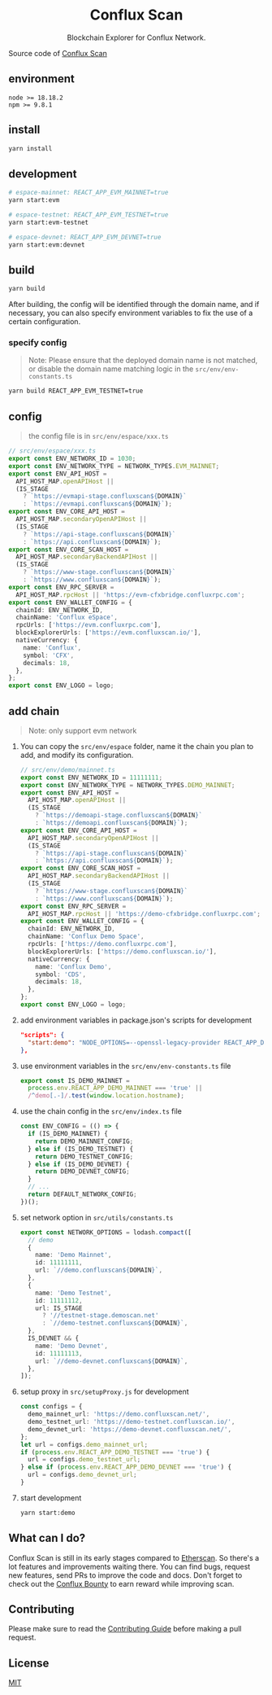 <h1 align="center">Conflux Scan</h1>

<p align="center">Blockchain Explorer for Conflux Network.</p>

Source code of [Conflux Scan](https://confluxscan.io)

## environment

```
node >= 18.18.2
npm >= 9.8.1
```

## install

```bash
yarn install
```

## development

```bash
# espace-mainnet: REACT_APP_EVM_MAINNET=true
yarn start:evm

# espace-testnet: REACT_APP_EVM_TESTNET=true
yarn start:evm-testnet

# espace-devnet: REACT_APP_EVM_DEVNET=true
yarn start:evm:devnet

```

## build

```bash
yarn build
```

After building, the config will be identified through the domain name, and if necessary, you can also specify environment variables to fix the use of a certain configuration.

### specify config

> Note: Please ensure that the deployed domain name is not matched, or disable the domain name matching logic in the `src/env/env-constants.ts`

```bash
yarn build REACT_APP_EVM_TESTNET=true
```

## config

> the config file is in `src/env/espace/xxx.ts`

```ts
// src/env/espace/xxx.ts
export const ENV_NETWORK_ID = 1030;
export const ENV_NETWORK_TYPE = NETWORK_TYPES.EVM_MAINNET;
export const ENV_API_HOST =
  API_HOST_MAP.openAPIHost ||
  (IS_STAGE
    ? `https://evmapi-stage.confluxscan${DOMAIN}`
    : `https://evmapi.confluxscan${DOMAIN}`);
export const ENV_CORE_API_HOST =
  API_HOST_MAP.secondaryOpenAPIHost ||
  (IS_STAGE
    ? `https://api-stage.confluxscan${DOMAIN}`
    : `https://api.confluxscan${DOMAIN}`);
export const ENV_CORE_SCAN_HOST =
  API_HOST_MAP.secondaryBackendAPIHost ||
  (IS_STAGE
    ? `https://www-stage.confluxscan${DOMAIN}`
    : `https://www.confluxscan${DOMAIN}`);
export const ENV_RPC_SERVER =
  API_HOST_MAP.rpcHost || 'https://evm-cfxbridge.confluxrpc.com';
export const ENV_WALLET_CONFIG = {
  chainId: ENV_NETWORK_ID,
  chainName: 'Conflux eSpace',
  rpcUrls: ['https://evm.confluxrpc.com'],
  blockExplorerUrls: ['https://evm.confluxscan.io/'],
  nativeCurrency: {
    name: 'Conflux',
    symbol: 'CFX',
    decimals: 18,
  },
};
export const ENV_LOGO = logo;
```

## add chain

> Note: only support evm network

1. You can copy the `src/env/espace` folder, name it the chain you plan to add, and modify its configuration.
   ```ts
   // src/env/demo/mainnet.ts
   export const ENV_NETWORK_ID = 11111111;
   export const ENV_NETWORK_TYPE = NETWORK_TYPES.DEMO_MAINNET;
   export const ENV_API_HOST =
     API_HOST_MAP.openAPIHost ||
     (IS_STAGE
       ? `https://demoapi-stage.confluxscan${DOMAIN}`
       : `https://demoapi.confluxscan${DOMAIN}`);
   export const ENV_CORE_API_HOST =
     API_HOST_MAP.secondaryOpenAPIHost ||
     (IS_STAGE
       ? `https://api-stage.confluxscan${DOMAIN}`
       : `https://api.confluxscan${DOMAIN}`);
   export const ENV_CORE_SCAN_HOST =
     API_HOST_MAP.secondaryBackendAPIHost ||
     (IS_STAGE
       ? `https://www-stage.confluxscan${DOMAIN}`
       : `https://www.confluxscan${DOMAIN}`);
   export const ENV_RPC_SERVER =
     API_HOST_MAP.rpcHost || 'https://demo-cfxbridge.confluxrpc.com';
   export const ENV_WALLET_CONFIG = {
     chainId: ENV_NETWORK_ID,
     chainName: 'Conflux Demo Space',
     rpcUrls: ['https://demo.confluxrpc.com'],
     blockExplorerUrls: ['https://demo.confluxscan.io/'],
     nativeCurrency: {
       name: 'Conflux Demo',
       symbol: 'CDS',
       decimals: 18,
     },
   };
   export const ENV_LOGO = logo;
   ```
2. add environment variables in package.json's scripts for development
   ```json
   "scripts": {
     "start:demo": "NODE_OPTIONS=--openssl-legacy-provider REACT_APP_DEMO_MAINNET=true react-app-rewired start",
   },
   ```
3. use environment variables in the `src/env/env-constants.ts` file
   ```ts
   export const IS_DEMO_MAINNET =
     process.env.REACT_APP_DEMO_MAINNET === 'true' ||
     /^demo[.-]/.test(window.location.hostname);
   ```
4. use the chain config in the `src/env/index.ts` file
   ```ts
   const ENV_CONFIG = (() => {
     if (IS_DEMO_MAINNET) {
       return DEMO_MAINNET_CONFIG;
     } else if (IS_DEMO_TESTNET) {
       return DEMO_TESTNET_CONFIG;
     } else if (IS_DEMO_DEVNET) {
       return DEMO_DEVNET_CONFIG;
     }
     // ...
     return DEFAULT_NETWORK_CONFIG;
   })();
   ```
5. set network option in `src/utils/constants.ts`
   ```ts
   export const NETWORK_OPTIONS = lodash.compact([
     // demo
     {
       name: 'Demo Mainnet',
       id: 11111111,
       url: `//demo.confluxscan${DOMAIN}`,
     },
     {
       name: 'Demo Testnet',
       id: 11111112,
       url: IS_STAGE
         ? '//testnet-stage.demoscan.net'
         : `//demo-testnet.confluxscan${DOMAIN}`,
     },
     IS_DEVNET && {
       name: 'Demo Devnet',
       id: 11111113,
       url: `//demo-devnet.confluxscan${DOMAIN}`,
     },
   ]);
   ```
6. setup proxy in `src/setupProxy.js` for development
   ```ts
   const configs = {
     demo_mainnet_url: 'https://demo.confluxscan.net/',
     demo_testnet_url: 'https://demo-testnet.confluxscan.io/',
     demo_devnet_url: 'https://demo-devnet.confluxscan.net/',
   };
   let url = configs.demo_mainnet_url;
   if (process.env.REACT_APP_DEMO_TESTNET === 'true') {
     url = configs.demo_testnet_url;
   } else if (process.env.REACT_APP_DEMO_DEVNET === 'true') {
     url = configs.demo_devnet_url;
   }
   ```
7. start development
   ```bash
   yarn start:demo
   ```

## What can I do?

Conflux Scan is still in its early stages compared to [Etherscan](https://etherscan.io). So
there's a lot features and improvements waiting there. You can find bugs,
request new features, send PRs to improve the code and docs. Don't forget to
check out the [Conflux Bounty](https://bounty.confluxnetwork.org) to earn reward
while improving scan.

## Contributing

Please make sure to read the [Contributing Guide](.github/CONTRIBUTING.md) before making a pull request.

## License

[MIT](http://opensource.org/licenses/MIT)
